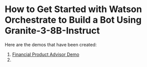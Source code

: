 # How to Get Started with Watson Orchestrate to Build a Bot Using Granite-3-8B-Instruct

Here are the demos that have been created:

1. [Financial Product Advisor Demo](https://github.com/cguillencr/watson_orchestrate/tree/main/demos/financial_product_advisor)  
2. 
